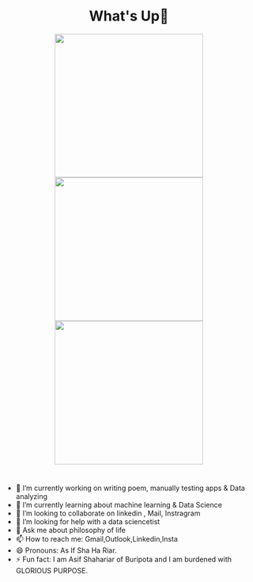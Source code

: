<h1 align="center"> What's Up👋 </h1>

<div align="center">
      <img src="https://i.giphy.com/media/v1.Y2lkPTc5MGI3NjExZjcxc20yanh4NnN6N3I1bWR1eWYwaHlqcTBxajBoMXc0bGZ2c3loeiZlcD12MV9pbnRlcm5hbF9naWZfYnlfaWQmY3Q9Zw/h2LCfvk3XBlQxKyKWY/giphy.gif" width="300px" height="290px" /> 
      <img src="https://media.giphy.com/media/xT9IgzoKnwFNmISR8I/giphy.gif" width="300px" height="290px" /> 
      <img src="https://media4.giphy.com/media/v1.Y2lkPTc5MGI3NjExYTVrNnljM3FqZzc2NnFmOXE4anRxOWR6djNzcW1kOGYxczFjdTY1NiZlcD12MV9pbnRlcm5hbF9naWZfYnlfaWQmY3Q9Zw/dBeIv5gInk4yBFClsD/giphy.gif" width="300px" height="290px" /> 
</div>

<h1>  </h1>

- 🔭 I’m currently working on writing poem, manually testing apps & Data analyzing  
- 🌱 I’m currently learning about machine learning & Data Science 
- 👯 I’m looking to collaborate on linkedin , Mail, Instragram 
- 🤔 I’m looking for help with a data sciencetist 
- 💬 Ask me about philosophy of life
- 📫 How to reach me: Gmail,Outlook,Linkedin,Insta
- 😄 Pronouns: As If Sha Ha Riar.
- ⚡ Fun fact: I am Asif Shahariar of Buripota and I am burdened with GLORIOUS PURPOSE.



